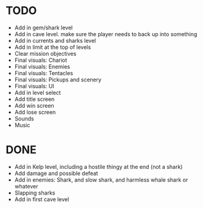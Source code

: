 # TODO
- Add in gem/shark level
- Add in cave level. make sure the player needs to back up into something
- Add in currents and sharks level
- Add in limit at the top of levels
- Clear mission objectives
- Final visuals: Chariot
- Final visuals: Enemies
- Final visuals: Tentacles
- Final visuals: Pickups and scenery
- Final visuals: UI
- Add in level select
- Add title screen
- Add win screen
- Add lose screen
- Sounds
- Music

# DONE
- Add in Kelp level, including a hostile thingy at the end (not a shark)
- Add damage and possible defeat
- Add in enemies: Shark, and slow shark, and harmless whale shark or whatever
- Slapping sharks
- Add in first cave level